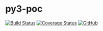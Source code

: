 # py3-poc
[![Build Status](https://travis-ci.com/KentWangYQ/py3-poc.svg?branch=master)](https://travis-ci.com/KentWangYQ/py3-poc)
[![Coverage Status](https://coveralls.io/repos/github/KentWangYQ/py3-poc/badge.svg?branch=master)](https://coveralls.io/github/KentWangYQ/py3-poc?branch=master)
[![GitHub](https://img.shields.io/github/license/KentWangYQ/py3-poc.svg)](https://github.com/KentWangYQ/py3-poc/blob/master/LICENSE)
